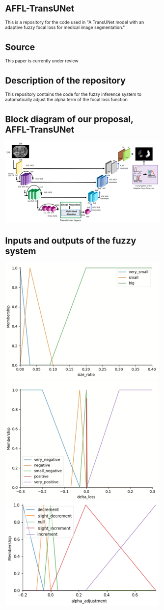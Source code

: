 # AFFL-TransUNet
This is a repository for the code used in "A TransUNet model with an adaptive fuzzy focal loss for medical image segmentation."
# Source
This paper is currently under review 

# Description of the repository
This repository contains the code for the fuzzy inference system to automatically adjust the alpha term of the focal loss function 

# Block diagram of our proposal, AFFL-TransUNet
<img src='Figures/Diagram.png' width='900'>

# Inputs and outputs of the fuzzy system
<img src='Figures/FuzzyInput1.png' width='500'>
<img src='Figures/FuzzyInput2.png' width='500'>
<img src='Figures/FuzzyOutput.png' width='500'>

